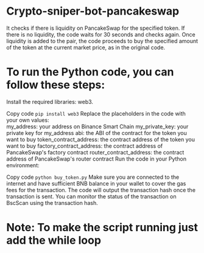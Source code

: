 # Crypto-sniper-bot-pancakeswap
It checks if there is liquidity on PancakeSwap for the specified token. If there is no liquidity, the code waits for 30 seconds and checks again. Once liquidity is added to the pair, the code proceeds to buy the specified amount of the token at the current market price, as in the original code.

# To run the Python code, you can follow these steps:

Install the required libraries: web3.

Copy code
``pip install web3``
Replace the placeholders in the code with your own values:
<br>
my_address: your address on Binance Smart Chain
my_private_key: your private key for my_address
abi: the ABI of the contract for the token you want to buy
token_contract_address: the contract address of the token you want to buy
factory_contract_address: the contract address of PancakeSwap's factory contract
router_contract_address: the contract address of PancakeSwap's router contract
Run the code in your Python environment:

Copy code
``python buy_token.py``
Make sure you are connected to the internet and have sufficient BNB balance in your wallet to cover the gas fees for the transaction. The code will output the transaction hash once the transaction is sent. You can monitor the status of the transaction on BscScan using the transaction hash.

# Note: To make the script running just add the while loop 
